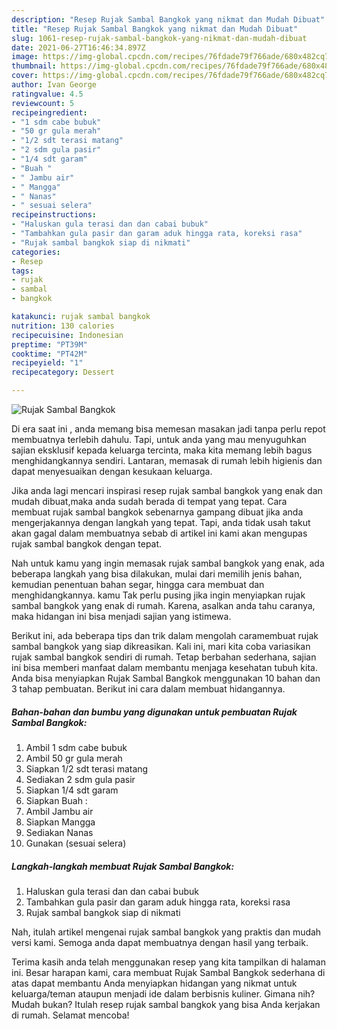```yaml
---
description: "Resep Rujak Sambal Bangkok yang nikmat dan Mudah Dibuat"
title: "Resep Rujak Sambal Bangkok yang nikmat dan Mudah Dibuat"
slug: 1061-resep-rujak-sambal-bangkok-yang-nikmat-dan-mudah-dibuat
date: 2021-06-27T16:46:34.897Z
image: https://img-global.cpcdn.com/recipes/76fdade79f766ade/680x482cq70/rujak-sambal-bangkok-foto-resep-utama.jpg
thumbnail: https://img-global.cpcdn.com/recipes/76fdade79f766ade/680x482cq70/rujak-sambal-bangkok-foto-resep-utama.jpg
cover: https://img-global.cpcdn.com/recipes/76fdade79f766ade/680x482cq70/rujak-sambal-bangkok-foto-resep-utama.jpg
author: Ivan George
ratingvalue: 4.5
reviewcount: 5
recipeingredient:
- "1 sdm cabe bubuk"
- "50 gr gula merah"
- "1/2 sdt terasi matang"
- "2 sdm gula pasir"
- "1/4 sdt garam"
- "Buah "
- " Jambu air"
- " Mangga"
- " Nanas"
- " sesuai selera"
recipeinstructions:
- "Haluskan gula terasi dan dan cabai bubuk"
- "Tambahkan gula pasir dan garam aduk hingga rata, koreksi rasa"
- "Rujak sambal bangkok siap di nikmati"
categories:
- Resep
tags:
- rujak
- sambal
- bangkok

katakunci: rujak sambal bangkok 
nutrition: 130 calories
recipecuisine: Indonesian
preptime: "PT39M"
cooktime: "PT42M"
recipeyield: "1"
recipecategory: Dessert

---
```



![Rujak Sambal Bangkok](https://img-global.cpcdn.com/recipes/76fdade79f766ade/680x482cq70/rujak-sambal-bangkok-foto-resep-utama.jpg)

Di era  saat ini , anda memang bisa memesan masakan jadi tanpa perlu repot membuatnya terlebih dahulu. Tapi, untuk anda yang mau menyuguhkan sajian eksklusif kepada keluarga tercinta, maka kita memang lebih bagus menghidangkannya sendiri. Lantaran, memasak di rumah lebih higienis dan dapat menyesuaikan dengan kesukaan keluarga.

Jika anda lagi mencari inspirasi resep rujak sambal bangkok yang enak dan mudah dibuat,maka anda sudah berada di tempat yang tepat. Cara membuat rujak sambal bangkok  sebenarnya gampang dibuat jika anda mengerjakannya dengan langkah yang tepat. Tapi, anda tidak usah takut akan gagal dalam membuatnya 
sebab di artikel ini kami akan mengupas rujak sambal bangkok dengan tepat.  



Nah untuk kamu yang ingin memasak rujak sambal bangkok yang enak, ada beberapa langkah yang bisa dilakukan, mulai dari memilih jenis bahan, kemudian penentuan bahan segar, hingga cara membuat dan menghidangkannya. kamu Tak perlu pusing jika ingin menyiapkan rujak sambal bangkok yang enak di rumah. Karena, asalkan anda  tahu caranya, maka hidangan ini bisa menjadi sajian yang istimewa.

Berikut ini, ada beberapa tips dan trik dalam mengolah caramembuat rujak sambal bangkok yang siap dikreasikan. Kali ini, mari kita coba variasikan rujak sambal bangkok sendiri di rumah. Tetap berbahan sederhana, sajian ini bisa memberi manfaat dalam membantu menjaga kesehatan tubuh kita. Anda bisa menyiapkan Rujak Sambal Bangkok menggunakan 10 bahan dan 3 tahap pembuatan. Berikut ini cara dalam membuat hidangannya.

<!--inarticleads1-->

##### Bahan-bahan dan bumbu yang digunakan untuk pembuatan Rujak Sambal Bangkok:

1. Ambil 1 sdm cabe bubuk
1. Ambil 50 gr gula merah
1. Siapkan 1/2 sdt terasi matang
1. Sediakan 2 sdm gula pasir
1. Siapkan 1/4 sdt garam
1. Siapkan Buah :
1. Ambil  Jambu air
1. Siapkan  Mangga
1. Sediakan  Nanas
1. Gunakan  (sesuai selera)




<!--inarticleads2-->

##### Langkah-langkah membuat Rujak Sambal Bangkok:

1. Haluskan gula terasi dan dan cabai bubuk
1. Tambahkan gula pasir dan garam aduk hingga rata, koreksi rasa
1. Rujak sambal bangkok siap di nikmati




Nah, itulah artikel mengenai  rujak sambal bangkok  yang praktis dan mudah versi kami. Semoga anda dapat membuatnya dengan hasil yang terbaik. 

Terima kasih anda telah menggunakan resep yang kita tampilkan di halaman ini. Besar harapan kami, cara membuat  Rujak Sambal Bangkok sederhana di atas dapat membantu Anda menyiapkan hidangan yang nikmat untuk keluarga/teman ataupun menjadi ide dalam berbisnis kuliner. Gimana nih? Mudah bukan? Itulah resep rujak sambal bangkok yang bisa Anda kerjakan di rumah. Selamat mencoba!

